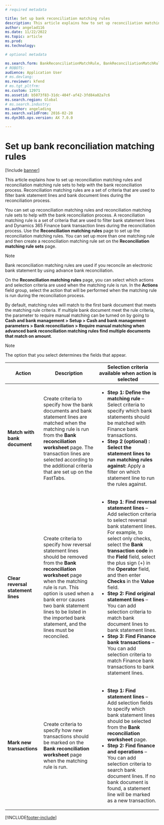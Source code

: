```yaml
---
# required metadata

title: Set up bank reconciliation matching rules
description: This article explains how to set up reconciliation matching rules and reconciliation matching rule sets to help with the bank reconciliation process. Reconciliation matching rules are a set of criteria that are used to filter bank statement lines and bank document lines during the reconciliation process.
author: angelad116
ms.date: 11/22/2022
ms.topic: article
ms.prod: 
ms.technology: 

# optional metadata

ms.search.form: BankReconciliationMatchRule, BankReconciliationMatchRuleSet
# ROBOTS: 
audience: Application User
# ms.devlang: 
ms.reviewer: kfend
# ms.tgt_pltfrm: 
ms.custom: 12971
ms.assetid: b5073f83-31dc-404f-af42-3fd84a02a7c6
ms.search.region: Global
# ms.search.industry: 
ms.author: angelading
ms.search.validFrom: 2016-02-28
ms.dyn365.ops.version: AX 7.0.0

---
```


# Set up bank reconciliation matching rules

[!include [banner](../includes/banner.md)]

This article explains how to set up reconciliation matching rules and reconciliation matching rule sets to help with the bank reconciliation process. Reconciliation matching rules are a set of criteria that are used to filter bank statement lines and bank document lines during the reconciliation process.

You can set up reconciliation matching rules and reconciliation matching rule sets to help with the bank reconciliation process. A reconciliation matching rule is a set of criteria that are used to filter bank statement lines and Dynamics 365 Finance bank transaction lines during the reconciliation process. Use the **Reconciliation matching rules** page to set up the reconciliation matching rules. You can set up more than one matching rule and then create a reconciliation matching rule set on the **Reconciliation matching rule sets** page. 

> [!NOTE] 
> Bank reconciliation matching rules are used if you reconcile an electronic bank statement by using advance bank reconciliation. 

On the **Reconciliation matching rules** page, you can select which actions and selection criteria are used when the matching rule is run. In the **Actions** field group, select the action that will be performed when the matching rule is run during the reconciliation process.  

By default, matching rules will match to the first bank document that meets the matching rule criteria. If multiple bank document meet the rule criteria, the parameter to require manual matching can be turned on by going to **Cash and bank management > Setup > Cash and bank management parameters > Bank reconciliation > Require manual matching when advanced bank reconciliation matching rules find multiple documents that match on amount**.

> [!NOTE] 
> The option that you select determines the fields that appear.

| Action | Description   | Selection criteria available when action is selected     |
|--------|---------------|----------------------------------------------------------|
| **Match with bank document**       | Create criteria to specify how the bank documents and bank statement lines are matched when the matching rule is run from the **Bank reconciliation worksheet** page. The transaction lines are selected according to the additional criteria that are set up on the FastTabs. | <ul><li>**Step 1: Define the matching rule** – Select criteria to specify which bank statements should be matched with Finance bank transactions.</li><li> **Step 2 (optional) : Select the statement lines to run matching rules against:**  Apply a filter on which statement line to run the rules against.</li></ul>                                       |
| **Clear reversal statement lines** | Create criteria to specify how reversal statement lines should be removed from the **Bank reconciliation worksheet** page when the matching rule is run. This option is used when a bank error causes two bank statement lines to be listed in the imported bank statement, and the lines must be reconciled. |<ul><li> **Step 1**: **Find reversal statement lines** – Add selection criteria to select reversal bank statement lines. For example, to select only checks, select the **Bank transaction code** in the **Field** field, select the plus sign (+) in the **Operator** field, and then enter **Checks** in the **Value** field. </li><li>**Step 2: Find original statement lines** – You can add selection criteria to match bank document lines to bank statement lines. </li><li>**Step 3: Find Finance bank transactions** – You can add selection criteria to match Finance bank transactions to bank statement lines.</li></ul>  |
| **Mark new transactions**          | Create criteria to specify how new transactions should be marked on the **Bank reconciliation worksheet** page when the matching rule is run.                                                                                                                                                                 | <ul><li>**Step 1: Find statement lines** – Add selection fields to specify which bank statement lines should be selected from the **Bank reconciliation worksheet** page.</li><li> **Step 2: Find finance and operations** – You can add selection criteria to search bank document lines. If no bank document is found, a statement line will be marked as a new transaction. </li></ul>         |


[!INCLUDE[footer-include](../../includes/footer-banner.md)]

